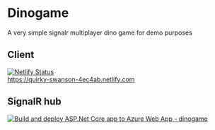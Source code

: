 # Dinogame

A very simple signalr multiplayer dino game for demo purposes

## Client

[![Netlify Status](https://api.netlify.com/api/v1/badges/9a699ec7-525f-4da9-9668-c3b020695bd2/deploy-status)](https://app.netlify.com/sites/quirky-swanson-4ec4ab/deploys)  
https://quirky-swanson-4ec4ab.netlify.com

## SignalR hub

[![Build and deploy ASP.Net Core app to Azure Web App - dinogame](https://github.com/anderaus/dinogame/workflows/Build%20and%20deploy%20ASP.Net%20Core%20app%20to%20Azure%20Web%20App%20-%20dinogame/badge.svg)](https://github.com/anderaus/dinogame/actions)

